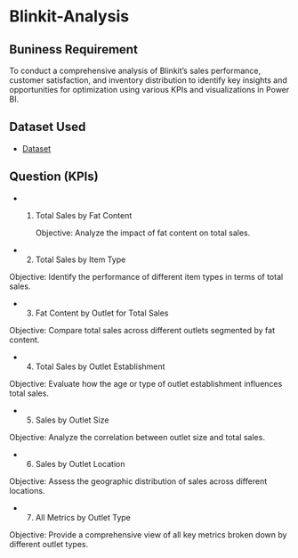 # Blinkit-Analysis

## Buniness Requirement
To conduct a comprehensive analysis of Blinkit’s sales performance, customer satisfaction, and inventory distribution to identify key insights and opportunities for optimization using various KPIs and visualizations in Power BI.

## Dataset Used
- <a href = "https://drive.google.com/drive/folders/1mKh61zKVBnPJN0A5lc77osGNkmNa-loI">Dataset</a>

## Question (KPIs)
- 1. Total Sales by Fat Content
     
       Objective: Analyze the impact of fat content on total sales.

- 2. Total Sales by Item Type
     
Objective: Identify the performance of different item types in terms of total sales.

- 3. Fat Content by Outlet for Total Sales
     
Objective: Compare total sales across different outlets segmented by fat content.

- 4. Total Sales by Outlet Establishment
     
Objective: Evaluate how the age or type of outlet establishment influences total sales.

- 5. Sales by Outlet Size
     
Objective: Analyze the correlation between outlet size and total sales.

- 6. Sales by Outlet Location
     
Objective: Assess the geographic distribution of sales across different locations.

- 7. All Metrics by Outlet Type
     
Objective: Provide a comprehensive view of all key metrics broken down by different outlet types.
